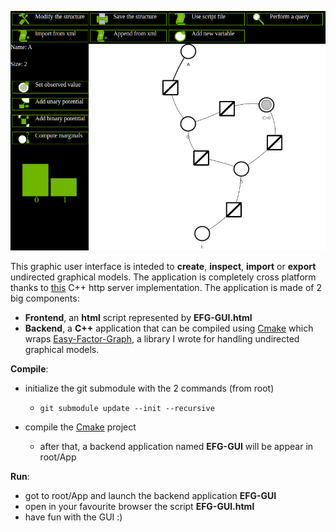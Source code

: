 ![What you should see when running the application](https://github.com/andreacasalino/Easy-Factor-Graph-GUI/blob/master/Example.png)

This graphic user interface is inteded to **create**, **inspect**, **import** or **export** undirected graphical models.
The application is completely cross platform thanks to [this](https://github.com/yhirose/cpp-httplib) C++ http server implementation.
The application is made of 2 big components:

* **Frontend**, an **html** script represented by **EFG-GUI.html**
* **Backend**, a **C++** application that can be compiled using [Cmake](https://cmake.org) which wraps [Easy-Factor-Graph](https://github.com/andreacasalino/Easy-Factor-Graph), a library I wrote for handling undirected graphical models.

**Compile**:

* initialize the git submodule with the 2 commands (from root) 
  * `git submodule update --init --recursive`

* compile the [Cmake](https://cmake.org) project
  * after that, a backend application named **EFG-GUI** will be appear in root/App

**Run**:

* got to root/App and launch the backend application **EFG-GUI**
* open in your favourite browser the script **EFG-GUI.html**
* have fun with the GUI :)
